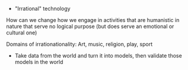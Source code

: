 - "Irrational" technology

How can we change how we engage in activities that are humanistic in nature that serve no logical purpose (but does serve an emotional or cultural one)

Domains of irrationationality: Art, music, religion, play, sport 

- Take data from the world and turn it into models, then validate those models in the world